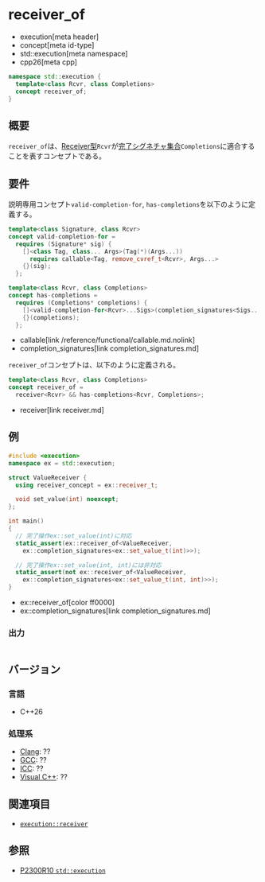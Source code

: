 # receiver_of
* execution[meta header]
* concept[meta id-type]
* std::execution[meta namespace]
* cpp26[meta cpp]

```cpp
namespace std::execution {
  template<class Rcvr, class Completions>
  concept receiver_of;
}
```

## 概要
`receiver_of`は、[Receiver型](receiver.md)`Rcvr`が[完了シグネチャ集合](completion_signatures.md)`Completions`に適合することを表すコンセプトである。


## 要件
説明専用コンセプト`valid-completion-for`, `has-completions`を以下のように定義する。

```cpp
template<class Signature, class Rcvr>
concept valid-completion-for =
  requires (Signature* sig) {
    []<class Tag, class... Args>(Tag(*)(Args...))
      requires callable<Tag, remove_cvref_t<Rcvr>, Args...>
    {}(sig);
  };

template<class Rcvr, class Completions>
concept has-completions =
  requires (Completions* completions) {
    []<valid-completion-for<Rcvr>...Sigs>(completion_signatures<Sigs...>*)
    {}(completions);
  };
```
* callable[link /reference/functional/callable.md.nolink]
* completion_signatures[link completion_signatures.md]

`receiver_of`コンセプトは、以下のように定義される。

```cpp
template<class Rcvr, class Completions>
concept receiver_of =
  receiver<Rcvr> && has-completions<Rcvr, Completions>;
```
* receiver<Rcvr>[link receiver.md]


## 例
```cpp example
#include <execution>
namespace ex = std::execution;

struct ValueReceiver {
  using receiver_concept = ex::receiver_t;

  void set_value(int) noexcept;
};

int main()
{
  // 完了操作ex::set_value(int)に対応
  static_assert(ex::receiver_of<ValueReceiver,
    ex::completion_signatures<ex::set_value_t(int)>>);

  // 完了操作ex::set_value(int, int)には非対応
  static_assert(not ex::receiver_of<ValueReceiver,
    ex::completion_signatures<ex::set_value_t(int, int)>>);
}
```
* ex::receiver_of[color ff0000]
* ex::completion_signatures[link completion_signatures.md]

### 出力
```
```


## バージョン
### 言語
- C++26

### 処理系
- [Clang](/implementation.md#clang): ??
- [GCC](/implementation.md#gcc): ??
- [ICC](/implementation.md#icc): ??
- [Visual C++](/implementation.md#visual_cpp): ??


## 関連項目
- [`execution::receiver`](receiver.md)


## 参照
- [P2300R10 `std::execution`](https://www.open-std.org/jtc1/sc22/wg21/docs/papers/2024/p2300r10.html)
